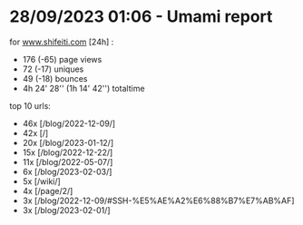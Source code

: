 # 28/09/2023 01:06 - Umami report
for www.shifeiti.com [24h] :

 - 176 (-65) page views
 - 72 (-17) uniques
 - 49 (-18) bounces
 - 4h 24' 28'' (1h 14' 42'') totaltime


top 10 urls:
 - 46x [/blog/2022-12-09/]
 - 42x [/]
 - 20x [/blog/2023-01-12/]
 - 15x [/blog/2022-12-22/]
 - 11x [/blog/2022-05-07/]
 - 6x [/blog/2023-02-03/]
 - 5x [/wiki/]
 - 4x [/page/2/]
 - 3x [/blog/2022-12-09/#SSH-%E5%AE%A2%E6%88%B7%E7%AB%AF]
 - 3x [/blog/2023-02-01/]


